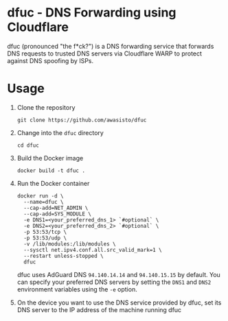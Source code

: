 dfuc - DNS Forwarding using Cloudflare
======================================

dfuc (pronounced "the f*ck?") is a DNS forwarding service that forwards DNS requests to trusted DNS servers via
Cloudflare WARP to protect against DNS spoofing by ISPs.

Usage
=====

1. Clone the repository

   ```
   git clone https://github.com/awasisto/dfuc
   ```

2. Change into the `dfuc` directory

   ```
   cd dfuc
   ```

3. Build the Docker image

   ```
   docker build -t dfuc .
   ```

4. Run the Docker container

   ```
   docker run -d \
     --name=dfuc \
     --cap-add=NET_ADMIN \
     --cap-add=SYS_MODULE \
     -e DNS1=<your_preferred_dns_1> `#optional` \
     -e DNS2=<your_preferred_dns_2> `#optional` \
     -p 53:53/tcp \
     -p 53:53/udp \
     -v /lib/modules:/lib/modules \
     --sysctl net.ipv4.conf.all.src_valid_mark=1 \
     --restart unless-stopped \
     dfuc
   ```

   dfuc uses AdGuard DNS `94.140.14.14` and `94.140.15.15` by default. You can specify your preferred DNS servers by setting
   the `DNS1` and `DNS2` environment variables using the `-e` option.

5. On the device you want to use the DNS service provided by dfuc, set its DNS server to the IP address of the machine
   running dfuc